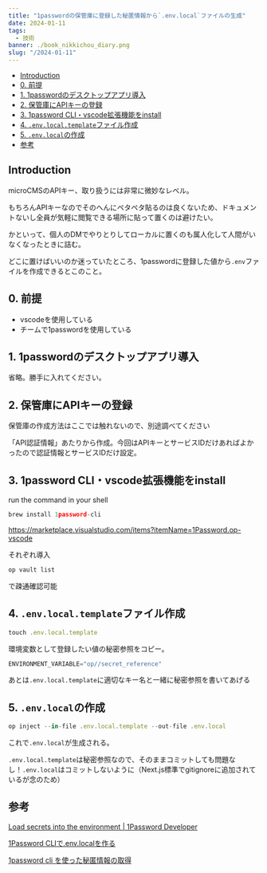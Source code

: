 ```yaml
---
title: "1passwordの保管庫に登録した秘匿情報から`.env.local`ファイルの生成"
date: 2024-01-11
tags:
  - 技術
banner: ./book_nikkichou_diary.png
slug: "/2024-01-11"
---
```


- [Introduction](#introduction)
- [0. 前提](#0-前提)
- [1. 1passwordのデスクトップアプリ導入](#1-1passwordのデスクトップアプリ導入)
- [2. 保管庫にAPIキーの登録](#2-保管庫にapiキーの登録)
- [3. 1password CLI・vscode拡張機能をinstall](#3-1password-clivscode拡張機能をinstall)
- [4. `.env.local.template`ファイル作成](#4-envlocaltemplateファイル作成)
- [5. `.env.local`の作成](#5-envlocalの作成)
- [参考](#参考)

## Introduction

microCMSのAPIキー、取り扱うには非常に微妙なレベル。

もちろんAPIキーなのでそのへんにペタペタ貼るのは良くないため、ドキュメントないし全員が気軽に閲覧できる場所に貼って置くのは避けたい。

かといって、個人のDMでやりとりしてローカルに置くのも属人化して人間がいなくなったときに詰む。

どこに置けばいいのか迷っていたところ、1passwordに登録した値から`.env`ファイルを作成できるとこのこと。

## 0. 前提

- vscodeを使用している
- チームで1passwordを使用している

## 1. 1passwordのデスクトップアプリ導入

省略。勝手に入れてください。

## 2. 保管庫にAPIキーの登録

保管庫の作成方法はここでは触れないので、別途調べてください

「API認証情報」あたりから作成。今回はAPIキーとサービスIDだけあればよかったので認証情報とサービスIDだけ設定。

## 3. 1password CLI・vscode拡張機能をinstall

run the command in your shell

```jsx
brew install 1password-cli
```

https://marketplace.visualstudio.com/items?itemName=1Password.op-vscode

それぞれ導入

```jsx
op vault list
```

で疎通確認可能

## 4. `.env.local.template`ファイル作成

```jsx
touch .env.local.template
```

環境変数として登録したい値の秘密参照をコピー。

```jsx
ENVIRONMENT_VARIABLE="op//secret_reference"
```

あとは`.env.local.template`に適切なキー名と一緒に秘密参照を書いてあげる

## 5. `.env.local`の作成

```jsx
op inject --in-file .env.local.template --out-file .env.local
```

これで`.env.local`が生成される。

`.env.local.template`は秘密参照なので、そのままコミットしても問題なし！`.env.local`はコミットしないように（Next.js標準でgitignoreに追加されているが念のため）

## 参考

[Load secrets into the environment | 1Password Developer](https://developer.1password.com/docs/cli/secrets-environment-variables/)

[1Password CLIで.env.localを作る](https://cockscomb.hatenablog.com/entry/dotenv-managed-by-1password)

[1password cli を使った秘匿情報の取得](https://zenn.dev/kimuson/articles/7a95efed-7704-4c8f-8192-d6b1509c863c#1password-cli-%E3%82%92%E4%BD%BF%E3%81%A3%E3%81%9F%E7%A7%98%E5%8C%BF%E6%83%85%E5%A0%B1%E3%81%AE%E5%8F%96%E5%BE%97)
